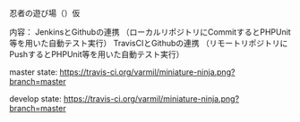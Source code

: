 忍者の遊び場（）仮

内容：
JenkinsとGithubの連携
（ローカルリポジトリにCommitするとPHPUnit等を用いた自動テスト実行）
TravisCIとGithubの連携
（リモートリポジトリにPushするとPHPUnit等を用いた自動テスト実行）

master state:
https://travis-ci.org/varmil/miniature-ninja.png?branch=master

develop state:
https://travis-ci.org/varmil/miniature-ninja.png?branch=master